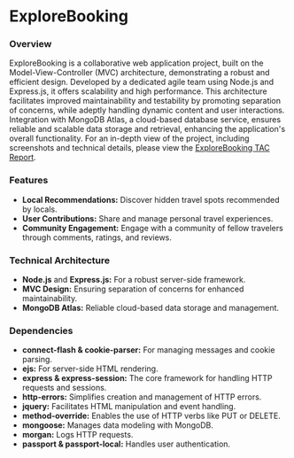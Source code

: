 # ExploreBooking

### Overview
<!-- The ExploreBooking project is structured around the Model-View-Controller (MVC) architecture, a robust and efficient design approach. Utilizing Node.js and Express.js, it offers a scalable and high-performance web application. This architecture not only facilitates separation of concerns enhancing maintainability and testability - but also efficiently manages dynamic content and user interactions. -->

<!-- The ExploreBooking project, structured around the Model-View-Controller (MVC) architecture, represents a robust and efficient design approach. Utilizing Node.js and Express.js, this scalable and high-performance web application not only facilitates separation of concerns for enhanced maintainability and testability, but also efficiently manages dynamic content and user interactions. Additionally, it connects to MongoDB Atlas, a cloud-based database service, ensuring reliable and scalable data storage and retrieval, further enhancing the application's functionality -->

<!-- The ExploreBooking project is built on the Model-View-Controller (MVC) architecture, showcasing a robust and efficient design. It leverages Node.js and Express.js, resulting in a scalable and high-performance web application. This architecture not only ensures improved maintainability and testability by facilitating the separation of concerns, but it also adeptly handles dynamic content and user interactions. Furthermore, its integration with MongoDB Atlas, a cloud-based database service, guarantees reliable and scalable data storage and retrieval, thereby augmenting the application's overall functionality. For a comprehensive understanding of the project, including screenshots, technical details, and more, I encourage you to view the ExploreBooking TAC Report here. -->


ExploreBooking is a collaborative web application project, built on the Model-View-Controller (MVC) architecture, demonstrating a robust and efficient design. Developed by a dedicated agile team using Node.js and Express.js, it offers scalability and high performance. This architecture facilitates improved maintainability and testability by promoting separation of concerns, while adeptly handling dynamic content and user interactions. Integration with MongoDB Atlas, a cloud-based database service, ensures reliable and scalable data storage and retrieval, enhancing the application's overall functionality. For an in-depth view of the project, including screenshots and technical details, please view the [ExploreBooking TAC Report](https://egorshab.github.io/PDF/TAC%20Technical%20Report.pdf "ExploreBooking TAC").

### Features
- <b>Local Recommendations:</b> Discover hidden travel spots recommended by locals.
- <b>User Contributions:</b> Share and manage personal travel experiences.
- <b>Community Engagement:</b> Engage with a community of fellow travelers through comments, ratings, and reviews.

### Technical Architecture
- <b>Node.js</b> and <b>Express.js:</b> For a robust server-side framework.
- <b>MVC Design:</b> Ensuring separation of concerns for enhanced maintainability.
- <b>MongoDB Atlas:</b> Reliable cloud-based data storage and management.

### Dependencies
<!-- ExploreBooking incorporates several key dependencies to enhance its functionality: -->

- <b>connect-flash & cookie-parser:</b> For managing messages and cookie parsing.
- <b>ejs:</b> For server-side HTML rendering.
- <b>express & express-session:</b> The core framework for handling HTTP requests and sessions.
- <b>http-errors:</b> Simplifies creation and management of HTTP errors.
- <b>jquery:</b> Facilitates HTML manipulation and event handling.
- <b>method-override:</b> Enables the use of HTTP verbs like PUT or DELETE.
- <b>mongoose:</b> Manages data modeling with MongoDB.
- <b>morgan:</b> Logs HTTP requests.
- <b>passport & passport-local:</b> Handles user authentication.
